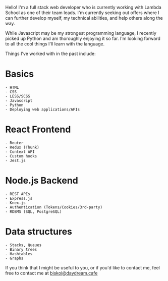 Hello! I'm a full stack web developer who is currently working with Lambda School as one of their team leads. I'm currently seeking out offers where I can further develop myself, my technical abilities, and help others along the way.

While Javascript may be my strongest programming language, I recently picked up Python and am thoroughly enjoying it so far. I'm looking forward to all the cool things I'll learn with the language.

Things I've worked with in the past include:

  # Basics
    - HTML
    - CSS
    - LESS/SCSS
    - Javascript
    - Python
    - Deploying web applications/APIs
  
  # React Frontend
    - Router
    - Redux (Thunk)
    - Context API
    - Custom hooks
    - Jest.js
    
  # Node.js Backend
    - REST APIs
    - Express.js
    - Knex.js
    - Authentication (Tokens/Cookies/3rd-party)
    - RDBMS (SQL, PostgreSQL)
    
  # Data structures
    - Stacks, Queues
    - Binary trees
    - Hashtables
    - Graphs
    
If you think that I might be useful to you, or if you'd like to contact me, feel free to contact me at biskoi@daydream.cafe

<!--
**biskoi/biskoi** is a ✨ _special_ ✨ repository because its `README.md` (this file) appears on your GitHub profile.

Here are some ideas to get you started:

- 🔭 I’m currently working on ...
- 🌱 I’m currently learning ...
- 👯 I’m looking to collaborate on ...
- 🤔 I’m looking for help with ...
- 💬 Ask me about ...
- 📫 How to reach me: ...
- 😄 Pronouns: ...
- ⚡ Fun fact: ...
-->
